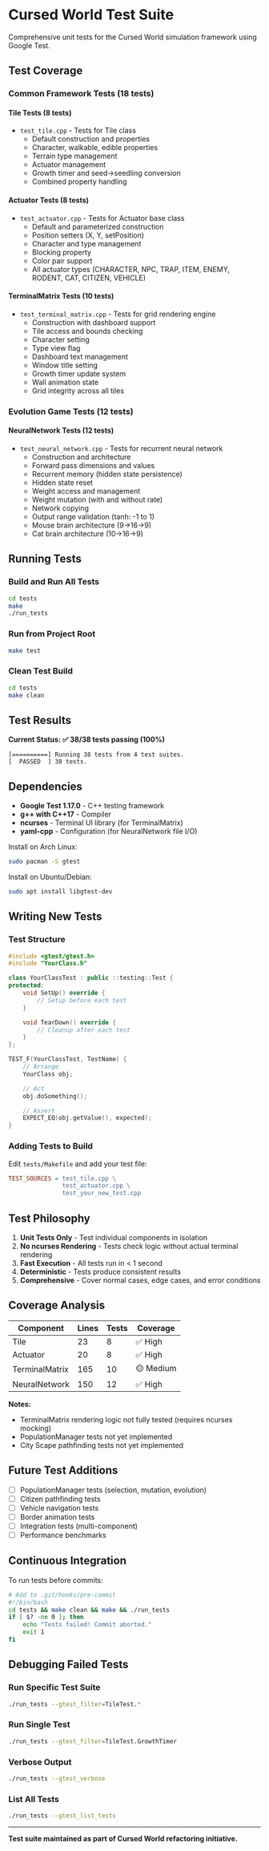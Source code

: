# Cursed World Test Suite

Comprehensive unit tests for the Cursed World simulation framework using Google Test.

## Test Coverage

### Common Framework Tests (18 tests)

#### Tile Tests (8 tests)
- `test_tile.cpp` - Tests for Tile class
  - Default construction and properties
  - Character, walkable, edible properties
  - Terrain type management
  - Actuator management
  - Growth timer and seed→seedling conversion
  - Combined property handling

#### Actuator Tests (8 tests)
- `test_actuator.cpp` - Tests for Actuator base class
  - Default and parameterized construction
  - Position setters (X, Y, setPosition)
  - Character and type management
  - Blocking property
  - Color pair support
  - All actuator types (CHARACTER, NPC, TRAP, ITEM, ENEMY, RODENT, CAT, CITIZEN, VEHICLE)

#### TerminalMatrix Tests (10 tests)
- `test_terminal_matrix.cpp` - Tests for grid rendering engine
  - Construction with dashboard support
  - Tile access and bounds checking
  - Character setting
  - Type view flag
  - Dashboard text management
  - Window title setting
  - Growth timer update system
  - Wall animation state
  - Grid integrity across all tiles

### Evolution Game Tests (12 tests)

#### NeuralNetwork Tests (12 tests)
- `test_neural_network.cpp` - Tests for recurrent neural network
  - Construction and architecture
  - Forward pass dimensions and values
  - Recurrent memory (hidden state persistence)
  - Hidden state reset
  - Weight access and management
  - Weight mutation (with and without rate)
  - Network copying
  - Output range validation (tanh: -1 to 1)
  - Mouse brain architecture (9→16→9)
  - Cat brain architecture (10→16→9)

## Running Tests

### Build and Run All Tests
```bash
cd tests
make
./run_tests
```

### Run from Project Root
```bash
make test
```

### Clean Test Build
```bash
cd tests
make clean
```

## Test Results

**Current Status: ✅ 38/38 tests passing (100%)**

```
[==========] Running 38 tests from 4 test suites.
[  PASSED  ] 38 tests.
```

## Dependencies

- **Google Test 1.17.0** - C++ testing framework
- **g++ with C++17** - Compiler
- **ncurses** - Terminal UI library (for TerminalMatrix)
- **yaml-cpp** - Configuration (for NeuralNetwork file I/O)

Install on Arch Linux:
```bash
sudo pacman -S gtest
```

Install on Ubuntu/Debian:
```bash
sudo apt install libgtest-dev
```

## Writing New Tests

### Test Structure

```cpp
#include <gtest/gtest.h>
#include "YourClass.h"

class YourClassTest : public ::testing::Test {
protected:
    void SetUp() override {
        // Setup before each test
    }

    void TearDown() override {
        // Cleanup after each test
    }
};

TEST_F(YourClassTest, TestName) {
    // Arrange
    YourClass obj;

    // Act
    obj.doSomething();

    // Assert
    EXPECT_EQ(obj.getValue(), expected);
}
```

### Adding Tests to Build

Edit `tests/Makefile` and add your test file:

```makefile
TEST_SOURCES = test_tile.cpp \
               test_actuator.cpp \
               test_your_new_test.cpp
```

## Test Philosophy

1. **Unit Tests Only** - Test individual components in isolation
2. **No ncurses Rendering** - Tests check logic without actual terminal rendering
3. **Fast Execution** - All tests run in < 1 second
4. **Deterministic** - Tests produce consistent results
5. **Comprehensive** - Cover normal cases, edge cases, and error conditions

## Coverage Analysis

| Component | Lines | Tests | Coverage |
|-----------|-------|-------|----------|
| Tile | 23 | 8 | ✅ High |
| Actuator | 20 | 8 | ✅ High |
| TerminalMatrix | 165 | 10 | 🟡 Medium |
| NeuralNetwork | 150 | 12 | ✅ High |

**Notes:**
- TerminalMatrix rendering logic not fully tested (requires ncurses mocking)
- PopulationManager tests not yet implemented
- City Scape pathfinding tests not yet implemented

## Future Test Additions

- [ ] PopulationManager tests (selection, mutation, evolution)
- [ ] Citizen pathfinding tests
- [ ] Vehicle navigation tests
- [ ] Border animation tests
- [ ] Integration tests (multi-component)
- [ ] Performance benchmarks

## Continuous Integration

To run tests before commits:

```bash
# Add to .git/hooks/pre-commit
#!/bin/bash
cd tests && make clean && make && ./run_tests
if [ $? -ne 0 ]; then
    echo "Tests failed! Commit aborted."
    exit 1
fi
```

## Debugging Failed Tests

### Run Specific Test Suite
```bash
./run_tests --gtest_filter=TileTest.*
```

### Run Single Test
```bash
./run_tests --gtest_filter=TileTest.GrowthTimer
```

### Verbose Output
```bash
./run_tests --gtest_verbose
```

### List All Tests
```bash
./run_tests --gtest_list_tests
```

---

**Test suite maintained as part of Cursed World refactoring initiative.**
